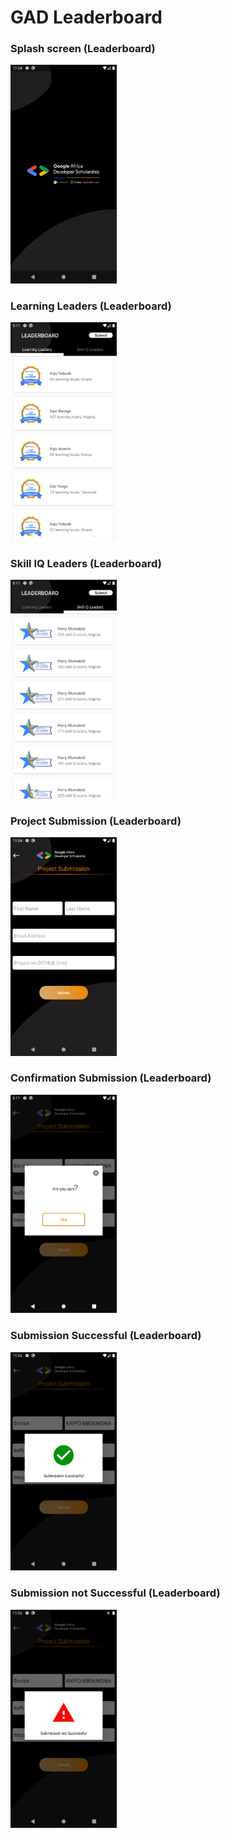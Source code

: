 # GAD Leaderboard

### Splash screen (Leaderboard)
<p align="left">
  <img src="/screenshot/laucher.png" width="170" heigth="200" alt="Launcher of the application" title="Launcher of the application">
</p>

### Learning Leaders (Leaderboard)
<p align="left">
  <img src="/screenshot/learning_leader.png" width="170" heigth="200" alt="Learning" title="Learning">
</p>


### Skill IQ Leaders (Leaderboard)
<p align="left">
  <img src="/screenshot/skill_iq_leader.png" width="170" heigth="200" alt="Skill IQ" title="Skill IQ">
</p>

### Project Submission  (Leaderboard)
<p align="left">
  <img src="/screenshot/submit_frame.png" width="170" heigth="200" alt="Submission" title="Submission">
</p>

### Confirmation Submission (Leaderboard)
<p align="left">
  <img src="/screenshot/confirm_submit.png" width="170" heigth="200" alt="Confirmation dialog" title="Confirmation dialog">
</p>

### Submission Successful  (Leaderboard)
<p align="left">
  <img src="/screenshot/successfuly_submit.png" width="170" heigth="200" alt="Submission successful" title="Submission successful">
</p>

### Submission not Successful  (Leaderboard)
<p align="left">
  <img src="/screenshot/error_submit.png" width="170" heigth="200" alt="Error Submission" title="Error Submission">
</p>
